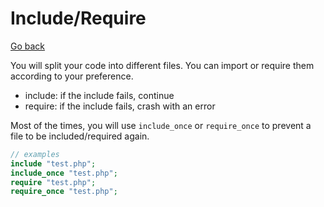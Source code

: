 # Include/Require

[Go back](..)

You will split your code into different files. You
can import or require them according to your preference.

* include: if the include fails, continue
* require: if the include fails, crash with an error

Most of the times, you will use ``include_once``
or ``require_once`` to prevent a file to be included/required
again.

```php
// examples
include "test.php";
include_once "test.php";
require "test.php";
require_once "test.php";
```